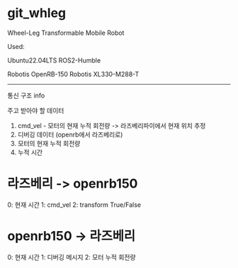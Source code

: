 # git_whleg
 Wheel-Leg Transformable Mobile Robot

 Used:

 Ubuntu22.04LTS
 ROS2-Humble

 Robotis OpenRB-150
 Robotis XL330-M288-T



-----------------------------------------------
통신 구조 info

주고 받아야 할 데이터
1. cmd_vel  -  모터의 현재 누적 회전량  -> 라즈베리파이에서 현재 위치 추정
2. 디버깅 데이터 (openrb에서 라즈베리로)
3. 모터의 현재 누적 회전량
4. 누적 시간


# 라즈베리 -> openrb150
0: 현재 시간
1: cmd_vel
2: transform   True/False

# openrb150 -> 라즈베리
0: 현재 시간
1: 디버깅 메시지
2: 모터 누적 회전량
